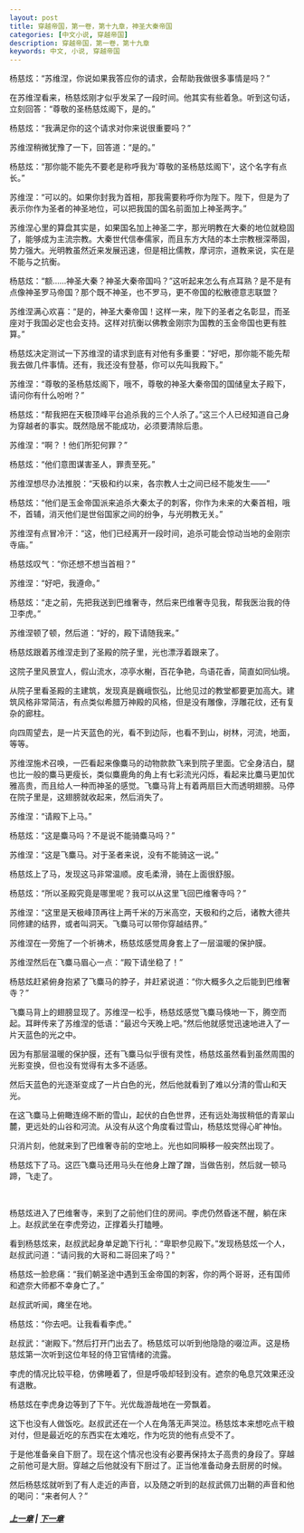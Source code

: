 ```yaml
---
layout: post
title: 穿越帝国，第一卷，第十九章，神圣大秦帝国
categories: [中文小说, 穿越帝国]
description: 穿越帝国，第一卷，第十九章
keywords: 中文, 小说, 穿越帝国
---
```


杨慈炫：“苏维涅，你说如果我答应你的请求，会帮助我做很多事情是吗？”

在苏维涅看来，杨慈炫刚才似乎发呆了一段时间。他其实有些着急。听到这句话，立刻回答：“尊敬的圣杨慈炫阁下，是的。”

杨慈炫：“我满足你的这个请求对你来说很重要吗？”

苏维涅稍微犹豫了一下，回答道：“是的。”

杨慈炫：“那你能不能先不要老是称呼我为'尊敬的圣杨慈炫阁下'，这个名字有点长。”

苏维涅：“可以的。如果你封我为首相，那我需要称呼你为陛下。陛下，但是为了表示你作为圣者的神圣地位，可以把我国的国名前面加上神圣两字。”

苏维涅心里的算盘其实是，如果国名加上神圣二字，那光明教在大秦的地位就稳固了，能够成为主流宗教。大秦世代信奉儒家，而且东方大陆的本土宗教根深蒂固，势力强大。光明教虽然近来发展迅速，但是相比儒教，摩诃宗，道教来说，实在是不能与之抗衡。

杨慈炫：“额……神圣大秦？神圣大秦帝国吗？”这听起来怎么有点耳熟？是不是有点像神圣罗马帝国？那个既不神圣，也不罗马，更不帝国的松散德意志联盟？

苏维涅满心欢喜：“是的，神圣大秦帝国！这样一来，陛下的圣者之名彰显，而圣座对于我国必定也会支持。这样对抗衡以佛教金刚宗为国教的玉金帝国也更有胜算。”

杨慈炫决定测试一下苏维涅的请求到底有对他有多重要：“好吧，那你能不能先帮我去做几件事情。还有，我还没有登基，你可以先叫我殿下。”

苏维涅：“尊敬的圣杨慈炫阁下，哦不，尊敬的神圣大秦帝国的国储皇太子殿下，请问你有什么吩咐？”

杨慈炫：“帮我把在天极顶峰平台追杀我的三个人杀了。”这三个人已经知道自己身为穿越者的事实。既然隐居不能成功，必须要清除后患。

苏维涅：“啊？！他们所犯何罪？”

杨慈炫：“他们意图谋害圣人，罪责至死。”

苏维涅想尽办法推脱：“天极和约以来，各宗教人士之间已经不能发生——”

杨慈炫：“他们是玉金帝国派来追杀大秦太子的刺客，你作为未来的大秦首相，哦不，首辅，消灭他们是世俗国家之间的纷争，与光明教无关。”

苏维涅有点冒冷汗：“这，他们已经离开一段时间，追杀可能会惊动当地的金刚宗寺庙。”

杨慈炫叹气：“你还想不想当首相？”

苏维涅：“好吧，我遵命。”

杨慈炫：“走之前，先把我送到巴维奢寺，然后来巴维奢寺见我，帮我医治我的侍卫李虎。”

苏维涅顿了顿，然后道：“好的，殿下请随我来。”

杨慈炫跟着苏维涅走到了圣殿的院子里，光也漂浮着跟来了。

这院子里风景宜人，假山流水，凉亭水榭，百花争艳，鸟语花香，简直如同仙境。

从院子里看圣殿的主建筑，发现真是巍峨恢弘，比他见过的教堂都要更加高大。建筑风格非常简洁，有点类似希腊万神殿的风格，但是没有雕像，浮雕花纹，还有复杂的廊柱。

向四周望去，是一片天蓝色的光，看不到边际，也看不到山，树林，河流，地面，等等。

苏维涅施术召唤，一匹看起来像麋马的动物款款飞来到院子里面。它全身洁白，腿也比一般的麋马更瘦长，类似麋鹿角的角上有七彩流光闪烁，看起来比麋马更加优雅高贵，而且给人一种而神圣的感觉。飞麋马背上有着两扇巨大而透明翅膀。马停在院子里是，这翅膀就收起来，然后消失了。

苏维涅：“请殿下上马。”

杨慈炫：“这是麋马吗？不是说不能骑麋马吗？”

苏维涅：“这是飞麋马。对于圣者来说，没有不能骑这一说。”

杨慈炫上了马，发现这马非常温顺。皮毛柔滑，骑在上面很舒服。

杨慈炫：“所以圣殿究竟是哪里呢？我可以从这里飞回巴维奢寺吗？”

苏维涅：“这里是天极峰顶再往上两千米的万米高空，天极和约之后，诸教大德共同修建的结界，或者叫洞天。飞麋马可以带你穿越结界。”

苏维涅在一旁施了一个祈祷术，杨慈炫感觉周身套上了一层温暖的保护膜。

苏维涅然后在飞麋马眉心一点：“殿下请坐稳了！”

杨慈炫赶紧俯身抱紧了飞麋马的脖子，并赶紧说道：“你大概多久之后能到巴维奢寺？”

飞麋马背上的翅膀显现了。苏维涅一松手，杨慈炫感觉飞麋马倏地一下，腾空而起。耳畔传来了苏维涅的低语：“最迟今天晚上吧。”然后他就感觉迅速地进入了一片天蓝色的光之中。

因为有那层温暖的保护膜，还有飞麋马似乎很有灵性，杨慈炫虽然看到虽然周围的光影变换，但也没有觉得有太多不适感。

然后天蓝色的光逐渐变成了一片白色的光，然后他就看到了难以分清的雪山和天光。

在这飞麋马上俯瞰连绵不断的雪山，起伏的白色世界，还有远处海拔稍低的青翠山麓，更远处的山谷和河流。从没有从这个角度看过雪山，杨慈炫觉得心旷神怡。

只消片刻，他就来到了巴维奢寺前的空地上。光也如同瞬移一般突然出现了。

杨慈炫下了马。这匹飞麋马还用马头在他身上蹭了蹭，当做告别，然后就一顿马蹄，飞走了。

<br>

杨慈炫进入了巴维奢寺，来到了之前他们住的房间。李虎仍然昏迷不醒，躺在床上。赵叔武坐在李虎旁边，正撑着头打瞌睡。

看到杨慈炫来，赵叔武起身单足跪下行礼：“卑职参见殿下。”发现杨慈炫一个人，赵叔武问道：“请问我的大哥和二哥回来了吗？"

杨慈炫一脸悲痛：“我们朝圣途中遇到玉金帝国的刺客，你的两个哥哥，还有国师和遮奈大师都不幸身亡了。”

赵叔武听闻，瘫坐在地。

杨慈炫：“你去吧。让我看看李虎。”

赵叔武：“谢殿下。”然后打开门出去了。杨慈炫可以听到他隐隐的啜泣声。这是杨慈炫第一次听到这位年轻的侍卫官情绪的流露。

李虎的情况比较平稳，仿佛睡着了，但是呼吸却轻到没有。遮奈的龟息咒效果还没有退散。

杨慈炫在李虎身边等到了下午。光优哉游哉地在一旁飘着。

这下也没有人做饭吃。赵叔武还在一个人在角落无声哭泣。杨慈炫本来想吃点干粮对付，但是最近吃的东西实在太难吃，作为吃货的他有点受不了。

于是他准备亲自下厨了。现在这个情况也没有必要再保持太子高贵的身段了。穿越之前他可是大厨。穿越之后他就没有下厨过了。正当他准备动身去厨房的时候。

然后杨慈炫就听到了有人走近的声音，以及随之听到的赵叔武佩刀出鞘的声音和他的喝问：“来者何人？”

##### [上一章](/2020/03/17/TimeTravellerEmpire-1-18/) | [下一章](/2020/03/20/TimeTravellerEmpire-1-20/)
